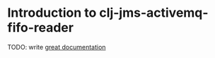 # Introduction to clj-jms-activemq-fifo-reader

TODO: write [great documentation](http://jacobian.org/writing/what-to-write/)
